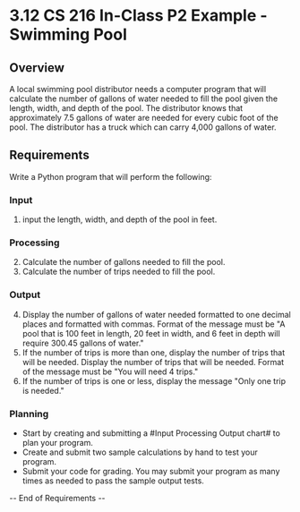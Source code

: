 # 3.12 CS 216 In-Class P2 Example - Swimming Pool

## Overview
A local swimming pool distributor needs a computer program that will calculate the number of gallons
of water needed to fill the pool given the length, width, and depth of the pool. The distributor knows that approximately 7.5 gallons of water are needed for every cubic foot of the
pool. The distributor has a truck which can carry 4,000 gallons of water.

## Requirements
Write a Python program that will perform the following:

### Input
1. input the length, width, and depth of the pool in feet.

### Processing
2. Calculate the number of gallons needed to fill the pool.
3. Calculate the number of trips needed to fill the pool.

### Output
4. Display the number of gallons of water needed formatted to one decimal places and formatted
with commas. Format of the message must be "A pool that is 100 feet in length, 20 feet in
width, and 6 feet in depth will require 300.45 gallons of water."
5. If the number of trips is more than one, display the number of trips that will be needed. Display
the number of trips that will be needed. Format of the message must be "You will need 4 trips."
6. If the number of trips is one or less, display the message "Only one trip is needed."

### Planning
- Start by creating and submitting a #Input Processing Output chart# to plan your program.
- Create and submit two sample calculations by hand to test your program.
- Submit your code for grading. You may submit your program as many times as needed to pass
the sample output tests.

-- End of Requirements --
